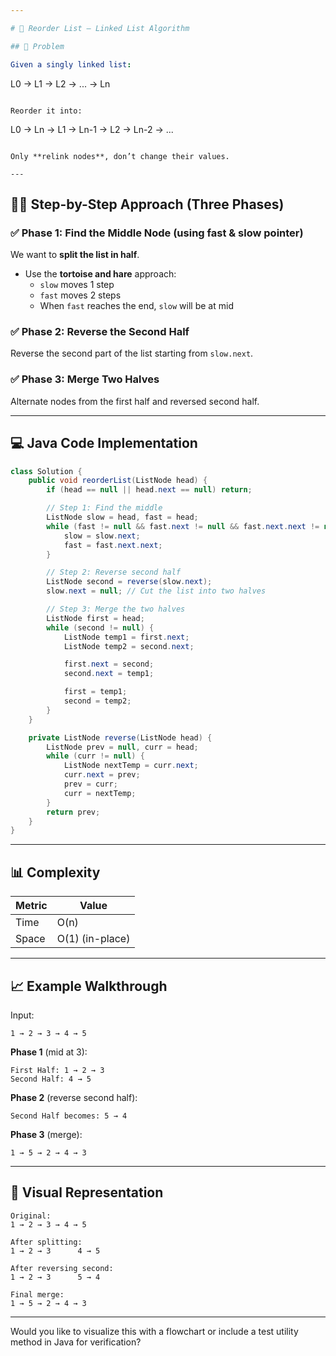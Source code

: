 ```yaml
---

# 🔁 Reorder List – Linked List Algorithm

## 📝 Problem

Given a singly linked list:

```
L0 → L1 → L2 → ... → Ln
```

Reorder it into:

```
L0 → Ln → L1 → Ln-1 → L2 → Ln-2 → ...
```

Only **relink nodes**, don’t change their values.

---
```


## 🚶‍♂️ Step-by-Step Approach (Three Phases)

### ✅ Phase 1: Find the Middle Node (using fast & slow pointer)
We want to **split the list in half**.

- Use the **tortoise and hare** approach:
  - `slow` moves 1 step
  - `fast` moves 2 steps
  - When `fast` reaches the end, `slow` will be at mid

### ✅ Phase 2: Reverse the Second Half
Reverse the second part of the list starting from `slow.next`.

### ✅ Phase 3: Merge Two Halves
Alternate nodes from the first half and reversed second half.

---

## 💻 Java Code Implementation

```java
class Solution {
    public void reorderList(ListNode head) {
        if (head == null || head.next == null) return;

        // Step 1: Find the middle
        ListNode slow = head, fast = head;
        while (fast != null && fast.next != null && fast.next.next != null) {
            slow = slow.next;
            fast = fast.next.next;
        }

        // Step 2: Reverse second half
        ListNode second = reverse(slow.next);
        slow.next = null; // Cut the list into two halves

        // Step 3: Merge the two halves
        ListNode first = head;
        while (second != null) {
            ListNode temp1 = first.next;
            ListNode temp2 = second.next;

            first.next = second;
            second.next = temp1;

            first = temp1;
            second = temp2;
        }
    }

    private ListNode reverse(ListNode head) {
        ListNode prev = null, curr = head;
        while (curr != null) {
            ListNode nextTemp = curr.next;
            curr.next = prev;
            prev = curr;
            curr = nextTemp;
        }
        return prev;
    }
}
```

---

## 📊 Complexity

| Metric | Value        |
|--------|--------------|
| Time   | O(n)         |
| Space  | O(1) (in-place) |

---

## 📈 Example Walkthrough

Input:
```
1 → 2 → 3 → 4 → 5
```

**Phase 1** (mid at 3):
```
First Half: 1 → 2 → 3
Second Half: 4 → 5
```

**Phase 2** (reverse second half):
```
Second Half becomes: 5 → 4
```

**Phase 3** (merge):
```
1 → 5 → 2 → 4 → 3
```

---

## 📌 Visual Representation

```
Original:
1 → 2 → 3 → 4 → 5

After splitting:
1 → 2 → 3      4 → 5

After reversing second:
1 → 2 → 3      5 → 4

Final merge:
1 → 5 → 2 → 4 → 3
```

---

Would you like to visualize this with a flowchart or include a test utility method in Java for verification?


